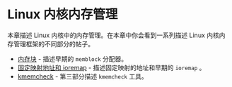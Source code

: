 # Linux 内核内存管理

本章描述 Linux 内核中的内存管理。在本章中你会看到一系列描述 Linux 内核内存管理框架的不同部分的帖子。

* [内存块](https://xinqiu.gitbooks.io/linux-insides-cn/content/MM/linux-mm-1.html) - 描述早期的 `memblock` 分配器。
* [固定映射地址和 ioremap](https://xinqiu.gitbooks.io/linux-insides-cn/content/MM/linux-mm-2.html) - 描述固定映射的地址和早期的 `ioremap` 。
* [kmemcheck](https://xinqiu.gitbooks.io/linux-insides-cn/content/MM/linux-mm-3.html) - 第三部分描述 `kmemcheck` 工具。 
